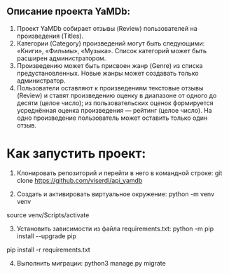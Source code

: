 ## **Описание проекта YaMDb:**
1) Проект YaMDb собирает отзывы (Review)
пользователей на произведения (Titles). 
2) Категории (Category) произведений могут быть следующими: 
«Книги», «Фильмы», «Музыка». 
Список категорий может быть 
расширен администратором.
3) Произведению может быть присвоен жанр (Genre) 
из списка предустановленных. 
Новые жанры может создавать только администратор.
4) Пользователи оставляют к произведениям текстовые отзывы 
(Review) и ставят произведению оценку в диапазоне 
от одного до десяти (целое число); 
из пользовательских оценок формируется 
усреднённая оценка произведения — рейтинг 
(целое число). 
На одно произведение пользователь может 
оставить только один отзыв.

# Как запустить проект:
1) Клонировать репозиторий и перейти в него в командной строке:
git clone https://github.com/viserdi/api_yamdb

2) Cоздать и активировать виртуальное окружение:
python -m venv venv

source venv/Scripts/activate

3) Установить зависимости из файла requirements.txt:
python -m pip install --upgrade pip

pip install -r requirements.txt

4) Выполнить миграции:
python3 manage.py migrate